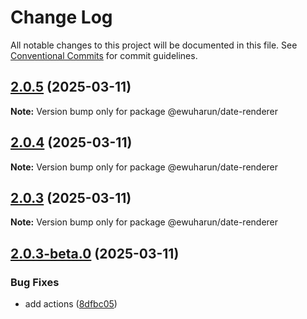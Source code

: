 # Change Log

All notable changes to this project will be documented in this file.
See [Conventional Commits](https://conventionalcommits.org) for commit guidelines.





## [2.0.5](https://github.com/ewuharun/monorepo/compare/@ewuharun/date-renderer@2.0.3...@ewuharun/date-renderer@2.0.5) (2025-03-11)

**Note:** Version bump only for package @ewuharun/date-renderer





## [2.0.4](https://github.com/ewuharun/monorepo/compare/@ewuharun/date-renderer@2.0.3...@ewuharun/date-renderer@2.0.4) (2025-03-11)

**Note:** Version bump only for package @ewuharun/date-renderer





## [2.0.3](https://github.com/ewuharun/monorepo/compare/@ewuharun/date-renderer@2.0.3-beta.0...@ewuharun/date-renderer@2.0.3) (2025-03-11)

**Note:** Version bump only for package @ewuharun/date-renderer





## [2.0.3-beta.0](https://github.com/ewuharun/monorepo/compare/@ewuharun/date-renderer@2.0.2...@ewuharun/date-renderer@2.0.3-beta.0) (2025-03-11)


### Bug Fixes

* add actions ([8dfbc05](https://github.com/ewuharun/monorepo/commit/8dfbc050ae9b7bd526fd7929574380781848bb26))
